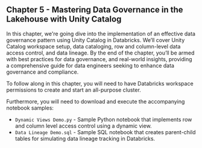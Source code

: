 ## Chapter 5 - Mastering Data Governance in the Lakehouse with Unity Catalog

In this chapter, we're going dive into the implementation of an effective data governance pattern using Unity Catalog in Databricks.
We’ll cover Unity Catalog workspace setup, data cataloging, row and column-level data access control, and data lineage.
By the end of the chapter, you’ll be armed with best practices for data governance, and real-world insights, providing a comprehensive guide for data engineers seeking to enhance data governance and compliance.

To follow along in this chapter, you will need to have Databricks workspace permissions to create and start an all-purpose cluster.

Furthermore, you will need to download and execute the accompanying notebook samples:

- `Dynamic Views Demo.py` - Sample Python notebook that implements row and column level access control using a dynamic view.
- `Data Lineage Demo.sql` - Sample SQL notebook that creates parent-child tables for simulating data lineage tracking in Databricks. 
